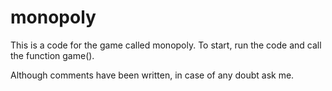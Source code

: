 # monopoly
This is a code for the game called monopoly.
To start, run the code and call the function game().

Although comments have been written, in case of any doubt ask me.
